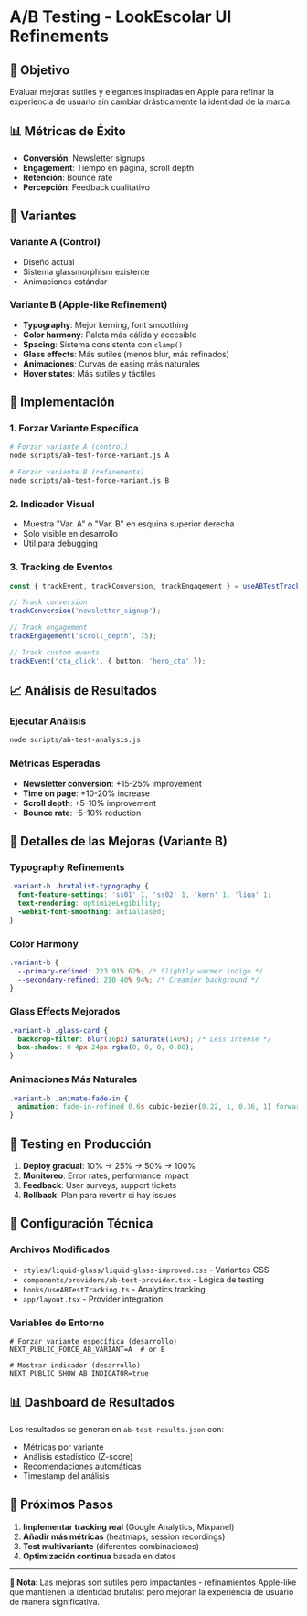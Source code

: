 # A/B Testing - LookEscolar UI Refinements

## 🎯 **Objetivo**
Evaluar mejoras sutiles y elegantes inspiradas en Apple para refinar la experiencia de usuario sin cambiar drásticamente la identidad de la marca.

## 📊 **Métricas de Éxito**
- **Conversión**: Newsletter signups
- **Engagement**: Tiempo en página, scroll depth
- **Retención**: Bounce rate
- **Percepción**: Feedback cualitativo

## 🔬 **Variantes**

### **Variante A (Control)**
- Diseño actual
- Sistema glassmorphism existente
- Animaciones estándar

### **Variante B (Apple-like Refinement)**
- **Typography**: Mejor kerning, font smoothing
- **Color harmony**: Paleta más cálida y accesible
- **Spacing**: Sistema consistente con `clamp()`
- **Glass effects**: Más sutiles (menos blur, más refinados)
- **Animaciones**: Curvas de easing más naturales
- **Hover states**: Más sutiles y táctiles

## 🚀 **Implementación**

### **1. Forzar Variante Específica**
```bash
# Forzar variante A (control)
node scripts/ab-test-force-variant.js A

# Forzar variante B (refinements)
node scripts/ab-test-force-variant.js B
```

### **2. Indicador Visual**
- Muestra "Var. A" o "Var. B" en esquina superior derecha
- Solo visible en desarrollo
- Útil para debugging

### **3. Tracking de Eventos**
```typescript
const { trackEvent, trackConversion, trackEngagement } = useABTestTracking();

// Track conversion
trackConversion('newsletter_signup');

// Track engagement
trackEngagement('scroll_depth', 75);

// Track custom events
trackEvent('cta_click', { button: 'hero_cta' });
```

## 📈 **Análisis de Resultados**

### **Ejecutar Análisis**
```bash
node scripts/ab-test-analysis.js
```

### **Métricas Esperadas**
- **Newsletter conversion**: +15-25% improvement
- **Time on page**: +10-20% increase
- **Scroll depth**: +5-10% improvement
- **Bounce rate**: -5-10% reduction

## 🎨 **Detalles de las Mejoras (Variante B)**

### **Typography Refinements**
```css
.variant-b .brutalist-typography {
  font-feature-settings: 'ss01' 1, 'ss02' 1, 'kern' 1, 'liga' 1;
  text-rendering: optimizeLegibility;
  -webkit-font-smoothing: antialiased;
}
```

### **Color Harmony**
```css
.variant-b {
  --primary-refined: 223 91% 62%; /* Slightly warmer indigo */
  --secondary-refined: 210 40% 94%; /* Creamier background */
}
```

### **Glass Effects Mejorados**
```css
.variant-b .glass-card {
  backdrop-filter: blur(16px) saturate(140%); /* Less intense */
  box-shadow: 0 4px 24px rgba(0, 0, 0, 0.08);
}
```

### **Animaciones Más Naturales**
```css
.variant-b .animate-fade-in {
  animation: fade-in-refined 0.6s cubic-bezier(0.22, 1, 0.36, 1) forwards;
}
```

## 📱 **Testing en Producción**

1. **Deploy gradual**: 10% → 25% → 50% → 100%
2. **Monitoreo**: Error rates, performance impact
3. **Feedback**: User surveys, support tickets
4. **Rollback**: Plan para revertir si hay issues

## 🔧 **Configuración Técnica**

### **Archivos Modificados**
- `styles/liquid-glass/liquid-glass-improved.css` - Variantes CSS
- `components/providers/ab-test-provider.tsx` - Lógica de testing
- `hooks/useABTestTracking.ts` - Analytics tracking
- `app/layout.tsx` - Provider integration

### **Variables de Entorno**
```env
# Forzar variante específica (desarrollo)
NEXT_PUBLIC_FORCE_AB_VARIANT=A  # or B

# Mostrar indicador (desarrollo)
NEXT_PUBLIC_SHOW_AB_INDICATOR=true
```

## 📊 **Dashboard de Resultados**

Los resultados se generan en `ab-test-results.json` con:
- Métricas por variante
- Análisis estadístico (Z-score)
- Recomendaciones automáticas
- Timestamp del análisis

## 🎯 **Próximos Pasos**

1. **Implementar tracking real** (Google Analytics, Mixpanel)
2. **Añadir más métricas** (heatmaps, session recordings)
3. **Test multivariante** (diferentes combinaciones)
4. **Optimización continua** basada en datos

---

**🎨 Nota**: Las mejoras son sutiles pero impactantes - refinamientos Apple-like que mantienen la identidad brutalist pero mejoran la experiencia de usuario de manera significativa.
